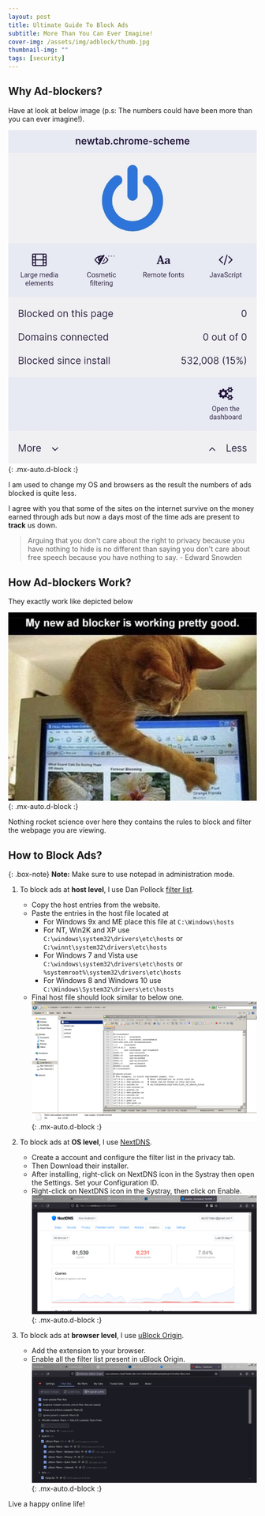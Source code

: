 ```yaml
---
layout: post
title: Ultimate Guide To Block Ads
subtitle: More Than You Can Ever Imagine!
cover-img: /assets/img/adblock/thumb.jpg
thumbnail-img: ""
tags: [security]
---
```


## Why Ad-blockers?

Have at look at below image (p.s: The numbers could have been more than you can ever imagine!).

![Blocked Ads](/assets/img/adblock/blocked-ads-mobile.jpg){: .mx-auto.d-block :}

I am used to change my OS and browsers as the result the numbers of ads blocked is quite less.

I agree with you that some of the sites on the internet survive on the money earned through ads but now a days most of the time ads are present to **track** us down.

> Arguing that you don't care about the right to privacy because you have nothing to hide is no different than saying you don't care about free speech because you have nothing to say. - Edward Snowden 

## How Ad-blockers Work?

They exactly work like depicted below

![Cat Blocker](/assets/img/adblock/cat-blocker.jpeg){: .mx-auto.d-block :}

Nothing rocket science over here they contains the rules to block and filter the webpage you are viewing. 

## How to Block Ads?

{: .box-note}
**Note:** Make sure to use notepad in administration mode.  

1. To block ads at **host level**, I use Dan Pollock [filter list](http://someonewhocares.org/hosts/).
	- Copy the host entries from the website.
	- Paste the entries in the host file located at 
		- For Windows 9x and ME place this file at `C:\Windows\hosts`
		- For NT, Win2K and XP use `C:\windows\system32\drivers\etc\hosts` or `C:\winnt\system32\drivers\etc\hosts`
		- For Windows 7 and Vista use `C:\windows\system32\drivers\etc\hosts` or `%systemroot%\system32\drivers\etc\hosts`
		- For Windows 8 and Windows 10 use `C:\Windows\System32\drivers\etc\hosts`
	* Final host file should look similar to below one. ![Host](/assets/img/adblock/host.png){: .mx-auto.d-block :}  

2. To block ads at **OS level**, I use [NextDNS](https://nextdns.io/).
	- Create a account and configure the filter list in the privacy tab.
	- Then Download their installer.
	- After installing, right-click on NextDNS icon in the Systray then open the Settings. Set your Configuration ID.
	- Right-click on NextDNS icon in the Systray, then click on Enable. ![NextDNS Dashboard](/assets/img/adblock/nextdns-dashboard.png){: .mx-auto.d-block :}  

3. To block ads at **browser level**, I use [uBlock Origin](https://ublockorigin.com/).
	- Add the extension to your browser.
	- Enable all the filter list present in uBlock Origin. ![uBlock Dashboard](/assets/img/adblock/ublock-dashboard.png){: .mx-auto.d-block :}

Live a happy online life!